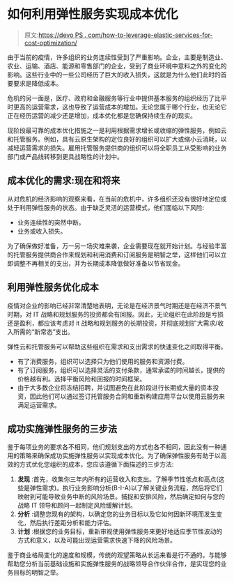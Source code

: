 # 如何利用弹性服务实现成本优化

> 原文:[https://devo PS . com/how-to-leverage-elastic-services-for-cost-optimization/](https://devops.com/how-to-leverage-elastic-services-for-cost-optimization/)

由于当前的疫情，许多组织的业务连续性受到了严重影响。企业，主要是制造业、农业、运输、酒店、能源和零售部门的企业，受到了商业环境中意料之外的变化的影响。这些行业中的一些公司经历了巨大的收入损失，这就是为什么他们此时的首要要求是降低成本。

危机的另一面是，医疗、政府和金融服务等行业中提供基本服务的组织经历了比平时更高的运营需求，这也导致了运营成本的增加。无论您属于哪个行业，也无论它正在经历运营的减少还是增加，成本优化都是您确保持续生存的现实。

现阶段最可靠的成本优化措施之一是利用根据需求增长或收缩的弹性服务，例如云和托管服务。例如，具有云原生架构的定位良好的组织可以扩大或缩小云消耗，以减轻运营需求的损失。雇用托管服务提供商的组织可以将全职员工从受影响的业务部门或产品线转移到更具战略性的计划中。

## **成本优化的需求:现在和将来**

从对危机的经济影响的观察来看，在当前的危机中，许多组织还没有很好地定位或处于利用弹性服务的状态。由于缺乏灵活的运营模式，他们面临以下风险:

*   业务连续性的突然中断。
*   业务或收入损失。

为了确保做好准备，万一另一场灾难来袭，企业需要现在就开始计划。与经验丰富的托管服务提供商合作来规划和利用消费和订阅服务是明智之举，这样他们可以立即调整不再相关的支出，并为长期成本降低做好准备以节省现金。

## **利用弹性服务优化成本**

疫情对企业的影响已经非常清楚地表明，无论是在经济景气时期还是在经济不景气时期，对 IT 战略和规划服务的投资都会有回报。因此，无论组织在此阶段是亏损还是盈利，都应该考虑对 it 战略和规划服务的长期投资，并彻底规划扩大需求/收入所需的“新常态”支出。

弹性云和托管服务可以帮助这些组织在需求和支出需求的快速变化之间取得平衡。

*   有了消费服务，组织可以选择只为他们使用的服务和资源付费。
*   有了订阅服务，组织可以选择灵活的支付条款，通常承诺的时间越长，提供的价格越有利。选择平衡风险和回报的时间框架。
*   由于大多数企业将冻结招聘，并试图避免在此阶段进行长期或大量的资本投资，因此他们可以通过签订托管服务合同和重新构建应用平台以使用云服务来满足运营需求。

## **成功实施弹性服务的三步法**

鉴于每项业务的要求各不相同，他们规划支出的方式也各不相同，因此没有一种通用的策略来确保成功实施弹性服务以实现成本优化。为了确保弹性服务有助于以高效的方式优化您组织的成本，您应该遵循下面描述的三步方法:

1.  **发现** :首先，收集你三年内所有的运营收入和支出。了解季节性低点和高点(这些是弹性需求)。执行业务影响分析(B-I-A)以了解关键业务流程，然后将它们映射到可能导致业务中断的风险场景。捕捉和安排风险，然后确定如何与您的战略 IT 领导和顾问一起制定风险缓解计划。
2.  **分析** :调整您现有的架构，以确定您的业务目标以及它如何因新环境而发生变化，然后执行差距分析和能力评估。
3.  **计划** :根据您的业务目标，重新审视使用弹性服务来更好地适应季节性波动的方式和意义，以及可能出现运营需求快速下降的风险场景。

鉴于商业格局变化的速度和规模，传统的观望策略从长远来看是行不通的。与能够帮助您分析当前基础设施和实施弹性服务的战略领导合作伙伴合作，是实现您的业务目标的明智之举。